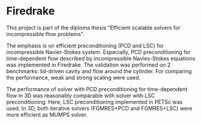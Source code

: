 # Firedrake
This project is part of the diploma thesis "Efficient scalable solvers for incompressible flow problems".

The emphasis is on efficient preconditioning (PCD and LSC) for incompressible Navier-Stokes system. Especially, PCD preconditioning for time-dependent flow described by incompressible Navies-Stokes equations was implemented in Firedrake. The validation was performed on 2 benchmarks: lid-driven cavity and flow around the cylinder. For comparing the performance, weak and strong scaling were used.

The performance of solver with PCD preconditioning for time-dependent flow in 3D was reasonably comparable with solver with LSC preconditioning. Here, LSC preconditioning implemented in PETSc was used. In 3D, both iterative solvers (FGMRES+PCD and FGMRES+LSC) were more efficient as MUMPS solver.
